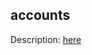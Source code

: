 ## accounts

Description: [here](https://highloadcup.ru/media/condition/accounts_rules.html#entities)
